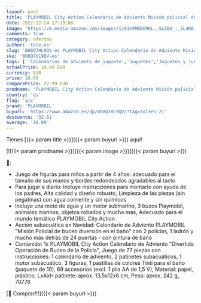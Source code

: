 ```yaml
---
layout: post
title: 'PLAYMOBIL City Action Calendario de Adviento Misión policial de Buceo diversión en el  A Partir de 4 años  70776 '
date: 2022-12-24 17:19:08
image: 'https://m.media-amazon.com/images/I/61o9MBBO9KL._SL500_._SL400_.jpg'
comments: true
category: ofertas
author: 'tole.es'
slug: 'B08Q7HL9QV-es PLAYMOBIL City Action Calendario de Adviento Misión...'
sku: 'B08Q7HL9QV-es'
tags: [ 'Calendarios de adviento de juguete','Juguetes','Juguetes y juegos','Muñecos y figuras','adviento','playmobil','🇪🇸', ]
actualPrice: 18.89 EUR
currency: EUR
price: 18.89
comparePrice: 27.99 EUR
prodname: 'PLAYMOBIL City Action Calendario de Adviento Misión policial de Buceo diversión en el  A Partir de 4 años  70776 '
country: 'es'
flag: '🇪🇸'
brand: 'PLAYMOBIL'
buyurl: 'https://www.amazon.es/dp/B08Q7HL9QV/?tag=tolees-21'
descuento: '32.51'
average: '18.89'
---
```


Tienes [{{< param title >}}]({{< param buyurl >}}) aqui!

[![{{< param prodname >}}]({{< param image >}})]({{< param buyurl >}})

🔎:

- Juego de figuras para niños a partir de 4 años: adecuado para el tamaño de sus manos y bordes redondeados agradables al tacto
- Para jugar a diario: Incluye instrucciones para montarlo con ayuda de los padres, Alta calidad y diseño robusto, Limpieza de las piezas (sin pegatinas) con agua corriente y sin químicos
- Incluye una moto de agua y un motor submarino, 3 buzos Playmobil, animales marinos, objetos robados y mucho más, Adecuado para el mundo temático PLAYMOBIL City Action
- Acción subacuática en Navidad: Calendario de Adviento PLAYMOBIL "Misión Policial de buceo diversión en el baño" con 2 policías, 1 ladrón y mucho más detrás de 24 puertas - con pintura de baño
- Contenido: 1x PLAYMOBIL City Action Calendario de Adviento "Divertida Operación de Buceo de la Policía", Juego de 77 piezas con instrucciones: 1 calendario de adviento, 2 patinetes subacuáticos, 1 motor subacuático, 3 figuras, 1 pastillas de colores Tinti para el baño (paquete de 10), 69 accesorios (excl. 1 pila AA de 1,5 V), Material: papel, plástico, LxAxH patinete: aprox. 13,5x12x6 cm, Peso: aprox. 242 g, 70776

[🛒 Comprar!!!]({{< param buyurl >}})
